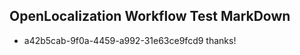 ## OpenLocalization Workflow Test MarkDown
* a42b5cab-9f0a-4459-a992-31e63ce9fcd9 thanks!

<!--HONumber=Jul16_HO4-->


